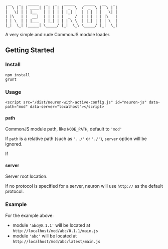 	 __   _   _____   _   _   _____    _____   __   _  
	|  \ | | | ____| | | | | |  _  \  /  _  \ |  \ | | 
	|   \| | | |__   | | | | | |_| |  | | | | |   \| | 
	| |\   | |  __|  | | | | |  _  /  | | | | | |\   | 
	| | \  | | |___  | |_| | | | \ \  | |_| | | | \  | 
	|_|  \_| |_____| \_____/ |_|  \_\ \_____/ |_|  \_|

A very simple and rude CommonJS module loader.

## Getting Started

### Install

	npm install
	grunt

### Usage

	<script src="/dist/neuron-with-active-config.js" id="neuron-js" data-path="mod" data-server="localhost"></script>
	

#### path

CommonJS module path, like `NODE_PATH`, default to `'mod'`

If `path` is a relative path (such as `'../'` or `'./'`), `server` option will be ignored. 

If 

#### server

Server root location.

If no protocol is specified for a server, neuron will use `http://` as the default protocol.

### Example

For the example above:

- module `'abc@0.1.1'` will be located at `http://localhost/mod/abc/0.1.1/main.js`
- module `'abc'` will be located at `http://localhost/mod/abc/latest/main.js`